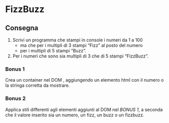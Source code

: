 # FizzBuzz

## Consegna
1. Scrivi un programma che stampi in console i numeri da 1 a 100
    - ma che per i multipli di 3 stampi “Fizz” al posto del numero
    - per i multipli di 5 stampi “Buzz”.
2. Per i numeri che sono sia multipli di 3 che di 5 stampi “FizzBuzz”.

### Bonus 1
Crea un container nel DOM , aggiungendo un elemento html con il numero o la stringa corretta da mostrare.

### Bonus 2
Applica stili differenti agli elementi aggiunti al DOM nel *BONUS 1*, a seconda che il valore inserito sia un numero, un fizz, un buzz o un fizzbuzz.

